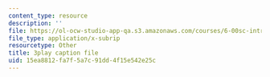 ```yaml
---
content_type: resource
description: ''
file: https://ol-ocw-studio-app-qa.s3.amazonaws.com/courses/6-00sc-introduction-to-computer-science-and-programming-spring-2011/15ea8812fa7f5a7c91dd4f15e542e25c_Iu4xTLKcbPo.vtt
file_type: application/x-subrip
resourcetype: Other
title: 3play caption file
uid: 15ea8812-fa7f-5a7c-91dd-4f15e542e25c
---
```

